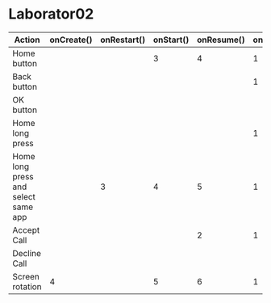 # Laborator02

| Action | onCreate() | onRestart()	| onStart()	| onResume() | onPause() | onStop() | onDestroy() |
| --- | --- | --- | --- | --- | --- | --- | --- |
| Home button |  |  | 3 | 4 | 1 | 2 |  |
| Back button |  |  |  |  | 1 | 2 | 3 |
| OK button |  |  |  |  |  |  |  |
| Home long press |  |  |  |  | 1 | 2 |  |
| Home long press and select same app |  | 3 | 4 | 5 | 1 | 2 |  |
| Accept Call |  |  |  | 2 | 1 |  |  |
| Decline Call |  |  |  |  |  |  |  |
| Screen rotation | 4 |  | 5 | 6 | 1 | 2 | 3 |
